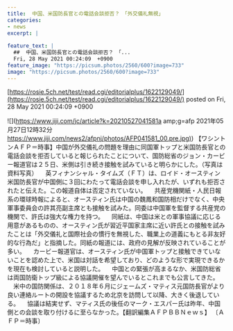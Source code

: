 ```yaml
---
title:  中国、米国防長官との電話会談拒否？　「外交儀礼無視」  
categories:
- news
excerpt: |
  
feature_text: |
  ##  中国、米国防長官との電話会談拒否？　「...
  Fri, 28 May 2021 00:24:09  +0900
feature_image: "https://picsum.photos/2560/600?image=733"
image: "https://picsum.photos/2560/600?image=733"
---
```


[https://rosie.5ch.net/test/read.cgi/editorialplus/1622129049/](https://rosie.5ch.net/test/read.cgi/editorialplus/1622129049/)
posted on Fri, 28 May 2021 00:24:09  +0900

<!--more-->

![](https://www.jiji.com/jc/article?k=20210527041581a amp;g=afp 2021年05月27日12時32分 [https://www.jiji.com/news2/afpnj/photos/AFP041581_00.pre.jpg)](https://www.jiji.com/news2/afpnj/photos/AFP041581_00.pre.jpg)) 【ワシントンＡＦＰ＝時事】中国が外交儀礼の問題を理由に同国軍トップと米国防長官との電話会談を拒否していると報じられたことについて、国防総省のジョン・カービー報道官は２５日、米側は引き続き接触を試みていると明らかにした。（写真は資料写真） 　英フィナンシャル・タイムズ（ＦＴ）は、ロイド・オースティン米国防長官が中国側に３回にわたって電話会談を申し入れたが、いずれも拒否されたと伝えた。この報道自体は否定されていない。 　共産党機関紙・人民日報系の環球時報によると、オースティン氏は中国の魏鳳和国防相だけでなく、中央軍事委員会の許其亮副主席とも接触を試みた。同委は中国軍を監督する共産党の機関で、許氏は強大な権力を持つ。 　同紙は、中国は米との軍事協議に応じる用意があるものの、オースティン氏が習近平国家主席に近い許氏との接触を試みたことは「外交儀礼と国際社会の慣行を無視した、職業上の道義にもとる非友好的な行為だ」と指摘した。同紙の報道には、政府の見解が反映されていることが多い。 　カービー報道官は、オースティン氏が中国軍トップと接触できていないことを認めた上で、米国は対話を希望しており、どのような形で実現できるかを現在も検討していると説明した。 　中国との緊張が高まるなか、米国防総省は両国防衛トップ級による協議開催を望んでいるとこれまでも公言してきた。 　米中の国防関係は、２０１８年６月にジェームズ・マティス元国防長官がより良い連絡ルートの開設を協議するため北京を訪問して以降、大きく後退している。 　協議は結実せず、マティス氏の後任のマーク・エスパー氏は昨年、中国側との会談を取り付けるに至らなかった。【翻訳編集ＡＦＰＢＢＮｅｗｓ】 〔ＡＦＰ＝時事〕
